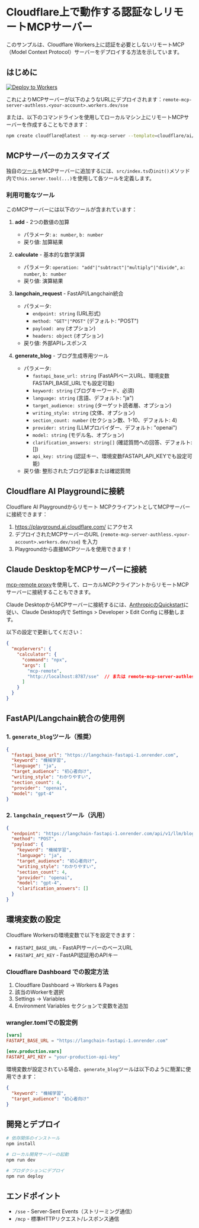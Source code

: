 # Cloudflare上で動作する認証なしリモートMCPサーバー

このサンプルは、Cloudflare Workers上に認証を必要としないリモートMCP（Model Context Protocol）サーバーをデプロイする方法を示しています。

## はじめに

[![Deploy to Workers](https://deploy.workers.cloudflare.com/button)](https://deploy.workers.cloudflare.com/?url=https://github.com/cloudflare/ai/tree/main/demos/remote-mcp-authless)

これによりMCPサーバーが以下のようなURLにデプロイされます：`remote-mcp-server-authless.<your-account>.workers.dev/sse`

または、以下のコマンドラインを使用してローカルマシン上にリモートMCPサーバーを作成することもできます：
```bash
npm create cloudflare@latest -- my-mcp-server --template=cloudflare/ai/demos/remote-mcp-authless
```

## MCPサーバーのカスタマイズ

独自の[ツール](https://developers.cloudflare.com/agents/model-context-protocol/tools/)をMCPサーバーに追加するには、`src/index.ts`の`init()`メソッド内で`this.server.tool(...)`を使用して各ツールを定義します。

### 利用可能なツール

このMCPサーバーには以下のツールが含まれています：

1. **add** - 2つの数値の加算
   - パラメータ: `a: number`, `b: number`
   - 戻り値: 加算結果

2. **calculate** - 基本的な数学演算
   - パラメータ: `operation: "add"|"subtract"|"multiply"|"divide"`, `a: number`, `b: number`
   - 戻り値: 演算結果

3. **langchain_request** - FastAPI/Langchain統合
   - パラメータ: 
     - `endpoint: string` (URL形式)
     - `method: "GET"|"POST"` (デフォルト: "POST")
     - `payload: any` (オプション)
     - `headers: object` (オプション)
   - 戻り値: 外部APIレスポンス

4. **generate_blog** - ブログ生成専用ツール
   - パラメータ:
     - `fastapi_base_url: string` (FastAPIベースURL、環境変数FASTAPI_BASE_URLでも設定可能)
     - `keyword: string` (ブログキーワード、必須)
     - `language: string` (言語、デフォルト: "ja")
     - `target_audience: string` (ターゲット読者層、オプション)
     - `writing_style: string` (文体、オプション)
     - `section_count: number` (セクション数、1-10、デフォルト: 4)
     - `provider: string` (LLMプロバイダー、デフォルト: "openai")
     - `model: string` (モデル名、オプション)
     - `clarification_answers: string[]` (確認質問への回答、デフォルト: [])
     - `api_key: string` (認証キー、環境変数FASTAPI_API_KEYでも設定可能)
   - 戻り値: 整形されたブログ記事または確認質問

## Cloudflare AI Playgroundに接続

Cloudflare AI Playgroundからリモート MCPクライアントとしてMCPサーバーに接続できます：

1. https://playground.ai.cloudflare.com/ にアクセス
2. デプロイされたMCPサーバーのURL (`remote-mcp-server-authless.<your-account>.workers.dev/sse`) を入力
3. Playgroundから直接MCPツールを使用できます！

## Claude DesktopをMCPサーバーに接続

[mcp-remote proxy](https://www.npmjs.com/package/mcp-remote)を使用して、ローカルMCPクライアントからリモートMCPサーバーに接続することもできます。

Claude DesktopからMCPサーバーに接続するには、[AnthropicのQuickstart](https://modelcontextprotocol.io/quickstart/user)に従い、Claude Desktop内で Settings > Developer > Edit Config に移動します。

以下の設定で更新してください：

```json
{
  "mcpServers": {
    "calculator": {
      "command": "npx",
      "args": [
        "mcp-remote",
        "http://localhost:8787/sse"  // または remote-mcp-server-authless.your-account.workers.dev/sse
      ]
    }
  }
}
```

## FastAPI/Langchain統合の使用例

### 1. `generate_blog`ツール（推奨）

```json
{
  "fastapi_base_url": "https://langchain-fastapi-1.onrender.com",
  "keyword": "機械学習",
  "language": "ja",
  "target_audience": "初心者向け",
  "writing_style": "わかりやすい",
  "section_count": 4,
  "provider": "openai",
  "model": "gpt-4"
}
```

### 2. `langchain_request`ツール（汎用）

```json
{
  "endpoint": "https://langchain-fastapi-1.onrender.com/api/v1/llm/blog/generate",
  "method": "POST",
  "payload": {
    "keyword": "機械学習",
    "language": "ja",
    "target_audience": "初心者向け",
    "writing_style": "わかりやすい",
    "section_count": 4,
    "provider": "openai",
    "model": "gpt-4",
    "clarification_answers": []
  }
}
```

## 環境変数の設定

Cloudflare Workersの環境変数で以下を設定できます：

- `FASTAPI_BASE_URL` - FastAPIサーバーのベースURL
- `FASTAPI_API_KEY` - FastAPI認証用のAPIキー

### Cloudflare Dashboard での設定方法

1. Cloudflare Dashboard → Workers & Pages
2. 該当のWorkerを選択
3. Settings → Variables
4. Environment Variables セクションで変数を追加

### wrangler.tomlでの設定例

```toml
[vars]
FASTAPI_BASE_URL = "https://langchain-fastapi-1.onrender.com"

[env.production.vars]
FASTAPI_API_KEY = "your-production-api-key"
```

環境変数が設定されている場合、`generate_blog`ツールは以下のように簡潔に使用できます：

```json
{
  "keyword": "機械学習",
  "target_audience": "初心者向け"
}
```

## 開発とデプロイ

```bash
# 依存関係のインストール
npm install

# ローカル開発サーバーの起動
npm run dev

# プロダクションにデプロイ
npm run deploy
```

## エンドポイント

- `/sse` - Server-Sent Events（ストリーミング通信）
- `/mcp` - 標準HTTPリクエスト/レスポンス通信 

